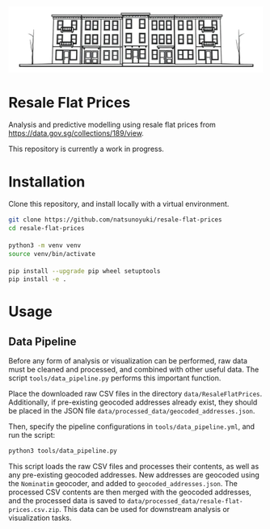 <div align = "center"><img src = "assets/resale-flat-prices.jpg" width = "640"></div>

# Resale Flat Prices
Analysis and predictive modelling using resale flat prices from https://data.gov.sg/collections/189/view.

This repository is currently a work in progress.

# Installation
Clone this repository, and install locally with a virtual environment.
```bash
git clone https://github.com/natsunoyuki/resale-flat-prices
cd resale-flat-prices

python3 -m venv venv
source venv/bin/activate

pip install --upgrade pip wheel setuptools
pip install -e .
```

# Usage

## Data Pipeline
Before any form of analysis or visualization can be performed, raw data must be cleaned and processed, and combined with other useful data. The script `tools/data_pipeline.py` performs this important function.

Place the downloaded raw CSV files in the directory `data/ResaleFlatPrices`. Additionally, if pre-existing geocoded addresses already exist, they should be placed in the JSON file `data/processed_data/geocoded_addresses.json`.

Then, specify the pipeline configurations in `tools/data_pipeline.yml`, and run the script:
```bash
python3 tools/data_pipeline.py
```

This script loads the raw CSV files and processes their contents, as well as any pre-existing geocoded addresses. New addresses are geocoded using the `Nominatim` geocoder, and added to `geocoded_addresses.json`. The processed CSV contents are then merged with the geocoded addresses, and the processed data is saved to `data/processed_data/resale-flat-prices.csv.zip`. This data can be used for downstream analysis or visualization tasks.
